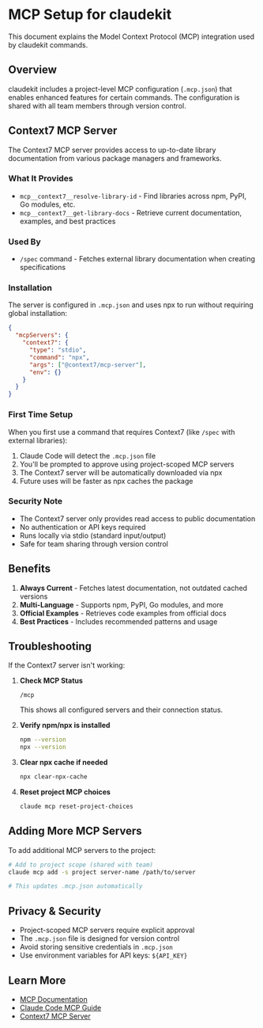 # MCP Setup for claudekit

This document explains the Model Context Protocol (MCP) integration used by claudekit commands.

## Overview

claudekit includes a project-level MCP configuration (`.mcp.json`) that enables enhanced features for certain commands. The configuration is shared with all team members through version control.

## Context7 MCP Server

The Context7 MCP server provides access to up-to-date library documentation from various package managers and frameworks.

### What It Provides

- `mcp__context7__resolve-library-id` - Find libraries across npm, PyPI, Go modules, etc.
- `mcp__context7__get-library-docs` - Retrieve current documentation, examples, and best practices

### Used By

- `/spec` command - Fetches external library documentation when creating specifications

### Installation

The server is configured in `.mcp.json` and uses npx to run without requiring global installation:

```json
{
  "mcpServers": {
    "context7": {
      "type": "stdio",
      "command": "npx",
      "args": ["@context7/mcp-server"],
      "env": {}
    }
  }
}
```

### First Time Setup

When you first use a command that requires Context7 (like `/spec` with external libraries):

1. Claude Code will detect the `.mcp.json` file
2. You'll be prompted to approve using project-scoped MCP servers
3. The Context7 server will be automatically downloaded via npx
4. Future uses will be faster as npx caches the package

### Security Note

- The Context7 server only provides read access to public documentation
- No authentication or API keys required
- Runs locally via stdio (standard input/output)
- Safe for team sharing through version control

## Benefits

1. **Always Current** - Fetches latest documentation, not outdated cached versions
2. **Multi-Language** - Supports npm, PyPI, Go modules, and more
3. **Official Examples** - Retrieves code examples from official docs
4. **Best Practices** - Includes recommended patterns and usage

## Troubleshooting

If the Context7 server isn't working:

1. **Check MCP Status**
   ```
   /mcp
   ```
   This shows all configured servers and their connection status.

2. **Verify npm/npx is installed**
   ```bash
   npm --version
   npx --version
   ```

3. **Clear npx cache if needed**
   ```bash
   npx clear-npx-cache
   ```

4. **Reset project MCP choices**
   ```bash
   claude mcp reset-project-choices
   ```

## Adding More MCP Servers

To add additional MCP servers to the project:

```bash
# Add to project scope (shared with team)
claude mcp add -s project server-name /path/to/server

# This updates .mcp.json automatically
```

## Privacy & Security

- Project-scoped MCP servers require explicit approval
- The `.mcp.json` file is designed for version control
- Avoid storing sensitive credentials in `.mcp.json`
- Use environment variables for API keys: `${API_KEY}`

## Learn More

- [MCP Documentation](https://modelcontextprotocol.io)
- [Claude Code MCP Guide](https://docs.anthropic.com/en/docs/claude-code/mcp)
- [Context7 MCP Server](https://www.npmjs.com/package/@context7/mcp-server)